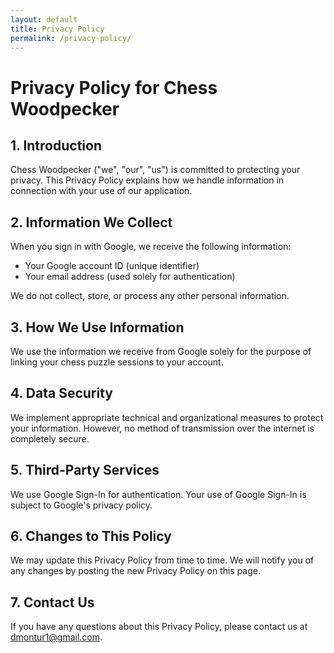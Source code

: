 ```yaml
---
layout: default
title: Privacy Policy
permalink: /privacy-policy/
---
```


# Privacy Policy for Chess Woodpecker

## 1. Introduction
Chess Woodpecker ("we", "our", "us") is committed to protecting your privacy. This Privacy Policy explains how we handle information in connection with your use of our application.

## 2. Information We Collect
When you sign in with Google, we receive the following information:
- Your Google account ID (unique identifier)
- Your email address (used solely for authentication)

We do not collect, store, or process any other personal information.

## 3. How We Use Information
We use the information we receive from Google solely for the purpose of linking your chess puzzle sessions to your account.

## 4. Data Security
We implement appropriate technical and organizational measures to protect your information. However, no method of transmission over the internet is completely secure.

## 5. Third-Party Services
We use Google Sign-In for authentication. Your use of Google Sign-In is subject to Google's privacy policy.

## 6. Changes to This Policy
We may update this Privacy Policy from time to time. We will notify you of any changes by posting the new Privacy Policy on this page.

## 7. Contact Us
If you have any questions about this Privacy Policy, please contact us at dmontur1@gmail.com.